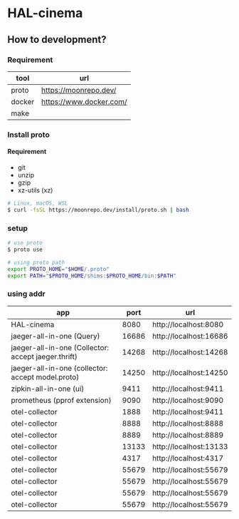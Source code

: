 # HAL-cinema

## How to development?

### Requirement
| tool | url |
|--|--|
| proto | https://moonrepo.dev/ |
| docker | https://www.docker.com/ |
| make | |

### Install proto
#### Requirement
- git
- unzip
- gzip
- xz-utils (xz)

```bash
# Linux, macOS, WSL
$ curl -fsSL https://moonrepo.dev/install/proto.sh | bash
```

### setup

```bash
# use proto
$ proto use

# using proto path
export PROTO_HOME="$HOME/.proto"
export PATH="$PROTO_HOME/shims:$PROTO_HOME/bin:$PATH"
```

### using addr

| app | port | url |
|--|--|--|
| HAL-cinema | 8080 | http://localhost:8080 |
| jaeger-all-in-one (Query) | 16686 | http://localhost:16686 |
| jaeger-all-in-one (Collector: accept jaeger.thrift) | 14268 | http://localhost:14268 |
| jaeger-all-in-one (collector: accept model.proto) | 14250 | http://localhost:14250 |
| zipkin-all-in-one (ui) | 9411 | http://localhost:9411 |
| prometheus (pprof extension) | 9090 | http://localhost:9090 |
| otel-collector | 1888 | http://localhost:9411 |
| otel-collector | 8888 | http://localhost:8888 |
| otel-collector | 8889 | http://localhost:8889 |
| otel-collector | 13133 | http://localhost:13133 |
| otel-collector | 4317 | http://localhost:4317 |
| otel-collector | 55679 | http://localhost:55679 |
| otel-collector | 55679 | http://localhost:55679 |
| otel-collector | 55679 | http://localhost:55679 |
| otel-collector | 55679 | http://localhost:55679 |
